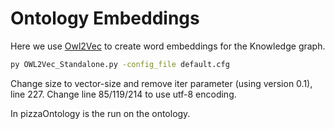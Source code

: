 # Ontology Embeddings

Here we use [Owl2Vec](https://github.com/KRR-Oxford/OWL2Vec-Star) to create word embeddings for the Knowledge graph.

```bash
py OWL2Vec_Standalone.py -config_file default.cfg
```

Change size to vector-size and remove iter parameter (using version 0.1), line 227. Change line 85/119/214 to use utf-8 encoding.

In pizzaOntology is the run on the ontology.
